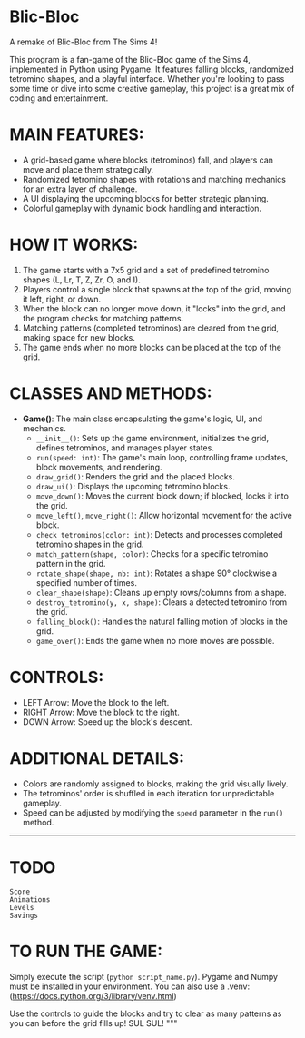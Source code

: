 # Blic-Bloc
A remake of Blic-Bloc from The Sims 4!

This program is a fan-game of the Blic-Bloc game of the Sims 4, implemented in Python using Pygame. 
It features falling blocks, randomized tetromino shapes, and a playful interface. Whether you're looking to pass some time
or dive into some creative gameplay, this project is a great mix of coding and entertainment.

# MAIN FEATURES:
- A grid-based game where blocks (tetrominos) fall, and players can move and place them strategically.
- Randomized tetromino shapes with rotations and matching mechanics for an extra layer of challenge.
- A UI displaying the upcoming blocks for better strategic planning.
- Colorful gameplay with dynamic block handling and interaction.

# HOW IT WORKS:
1. The game starts with a 7x5 grid and a set of predefined tetromino shapes (L, Lr, T, Z, Zr, O, and I).
2. Players control a single block that spawns at the top of the grid, moving it left, right, or down.
3. When the block can no longer move down, it "locks" into the grid, and the program checks for matching patterns.
4. Matching patterns (completed tetrominos) are cleared from the grid, making space for new blocks.
5. The game ends when no more blocks can be placed at the top of the grid.

# CLASSES AND METHODS:
- **Game()**: The main class encapsulating the game's logic, UI, and mechanics.
  - `__init__()`: Sets up the game environment, initializes the grid, defines tetrominos, and manages player states.
  - `run(speed: int)`: The game's main loop, controlling frame updates, block movements, and rendering.
  - `draw_grid()`: Renders the grid and the placed blocks.
  - `draw_ui()`: Displays the upcoming tetromino blocks.
  - `move_down()`: Moves the current block down; if blocked, locks it into the grid.
  - `move_left()`, `move_right()`: Allow horizontal movement for the active block.
  - `check_tetrominos(color: int)`: Detects and processes completed tetromino shapes in the grid.
  - `match_pattern(shape, color)`: Checks for a specific tetromino pattern in the grid.
  - `rotate_shape(shape, nb: int)`: Rotates a shape 90° clockwise a specified number of times.
  - `clear_shape(shape)`: Cleans up empty rows/columns from a shape.
  - `destroy_tetromino(y, x, shape)`: Clears a detected tetromino from the grid.
  - `falling_block()`: Handles the natural falling motion of blocks in the grid.
  - `game_over()`: Ends the game when no more moves are possible.

# CONTROLS:
- LEFT Arrow: Move the block to the left.
- RIGHT Arrow: Move the block to the right.
- DOWN Arrow: Speed up the block's descent.

# ADDITIONAL DETAILS:
- Colors are randomly assigned to blocks, making the grid visually lively.
- The tetrominos' order is shuffled in each iteration for unpredictable gameplay.
- Speed can be adjusted by modifying the `speed` parameter in the `run()` method.
---
# TODO
	Score
	Animations
	Levels
	Savings

# TO RUN THE GAME:
Simply execute the script (`python script_name.py`). Pygame and Numpy must be installed in your environment. You can also use a .venv: (https://docs.python.org/3/library/venv.html)

Use the controls to guide the blocks and try to clear as many patterns as you can before the grid fills up!
SUL SUL!
"""
